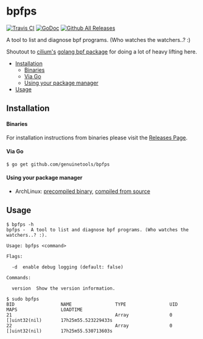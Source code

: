 # bpfps

[![Travis CI](https://img.shields.io/travis/genuinetools/bpfps.svg?style=for-the-badge)](https://travis-ci.org/genuinetools/bpfps)
[![GoDoc](https://img.shields.io/badge/godoc-reference-5272B4.svg?style=for-the-badge)](https://godoc.org/github.com/genuinetools/bpfps)
[![Github All Releases](https://img.shields.io/github/downloads/genuinetools/bpfps/total.svg?style=for-the-badge)](https://github.com/genuinetools/bpfps/releases)

A tool to list and diagnose bpf programs. (Who watches the watchers..? :)

Shoutout to [cilium's](https://github.com/cilium/cilium) 
[golang bpf package](https://godoc.org/github.com/cilium/cilium/pkg/bpf) for doing a lot of heavy lifting here.

 * [Installation](README.md#installation)
      * [Binaries](README.md#binaries)
      * [Via Go](README.md#via-go)
      * [Using your package manager](README.md#using-your-package-manager)
 * [Usage](README.md#usage)

## Installation

#### Binaries

For installation instructions from binaries please visit the [Releases Page](https://github.com/genuinetools/bpfps/releases).

#### Via Go

```console
$ go get github.com/genuinetools/bpfps
```

#### Using your package manager

- ArchLinux: [precompiled binary](https://aur.archlinux.org/packages/bpfps-bin), [compiled from source](https://aur.archlinux.org/packages/bpfps-git)

## Usage

```console
$ bpfps -h
bpfps -  A tool to list and diagnose bpf programs. (Who watches the watchers..? :).

Usage: bpfps <command>

Flags:

  -d  enable debug logging (default: false)

Commands:

  version  Show the version information.
```

```console
$ sudo bpfps                                                                                                             
BID                 NAME                TYPE                UID                 MAPS                LOADTIME
21                                      Array               0                   []uint32(nil)       17h25m55.523229433s
22                                      Array               0                   []uint32(nil)       17h25m55.530713603s
```
